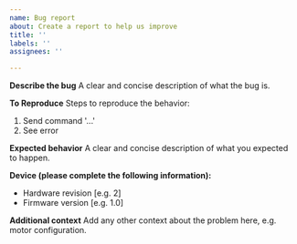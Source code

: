 ```yaml
---
name: Bug report
about: Create a report to help us improve
title: ''
labels: ''
assignees: ''

---
```


**Describe the bug**
A clear and concise description of what the bug is.

**To Reproduce**
Steps to reproduce the behavior:
1. Send command '...'
4. See error

**Expected behavior**
A clear and concise description of what you expected to happen.

**Device (please complete the following information):**
 - Hardware revision [e.g. 2]
 - Firmware version [e.g. 1.0]

**Additional context**
Add any other context about the problem here, e.g. motor configuration.
